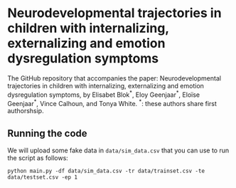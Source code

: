 # Neurodevelopmental trajectories in children with internalizing, externalizing and emotion dysregulation symptoms

The GitHub repository that accompanies the paper: Neurodevelopmental trajectories in children with internalizing, externalizing and emotion dysregulation symptoms,
by Elisabet Blok<sup>\*</sup>, Eloy Geenjaar<sup>\*</sup>, Eloïse Geenjaar<sup>\*</sup>, Vince Calhoun, and Tonya White. <sup>*</sup>: these authors share first authorshsip.

## Running the code
We will upload some fake data in `data/sim_data.csv` that you can use to run the script as follows:
```
python main.py -df data/sim_data.csv -tr data/trainset.csv -te data/testset.csv -ep 1
```
